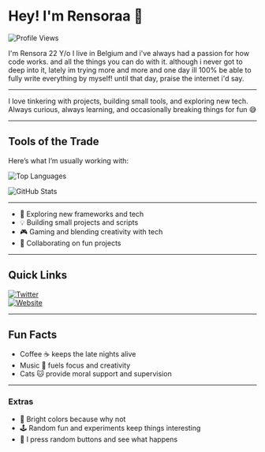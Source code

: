 # Hey! I'm Rensoraa 👋 
![Profile Views](https://komarev.com/ghpvc/?username=rensoraa&style=flat-square)

I'm Rensora 22 Y/o I live in Belgium and i've always had a passion for how code works. and all the things you can do with it.
although i never got to deep into it, lately im trying more and more and one day ill 100% be able to fully write everything by myself!
until that day, praise the internet i'd say.

---
I love tinkering with projects, building small tools, and exploring new tech.  
Always curious, always learning, and occasionally breaking things for fun 😅  

---

## Tools of the Trade
Here’s what I’m usually working with:

![Top Languages](https://github-readme-stats.vercel.app/api/top-langs/?username=rensoraa&layout=donut&theme=discord_old_blurple)

![GitHub Stats](https://github-readme-stats.vercel.app/api?username=rensoraa&show_icons=true&count_private=true&theme=discord_old_blurple)

---

- 🌱 Exploring new frameworks and tech  
- 💡 Building small projects and scripts  
- 🎮 Gaming and blending creativity with tech  
- 🤝 Collaborating on fun projects  

---

## Quick Links
[![Twitter](https://img.shields.io/badge/Twitter-@rensoraa-1DA1F2?style=for-the-badge&logo=twitter&logoColor=white)](https://x.com/Rensora__)  
[![Website](https://img.shields.io/badge/Website-My%20Website-red?style=for-the-badge&logo=github&logoColor=white)](https://rensoraa.github.io/)


---

## Fun Facts
- Coffee ☕ keeps the late nights alive  
- Music 🎵 fuels focus and creativity  
- Cats 🐱 provide moral support and supervision  

---

### Extras
- 🎨 Bright colors because why not  
- 🕹️ Random fun and experiments keep things interesting  
- 🤪 I press random buttons and see what happens  
